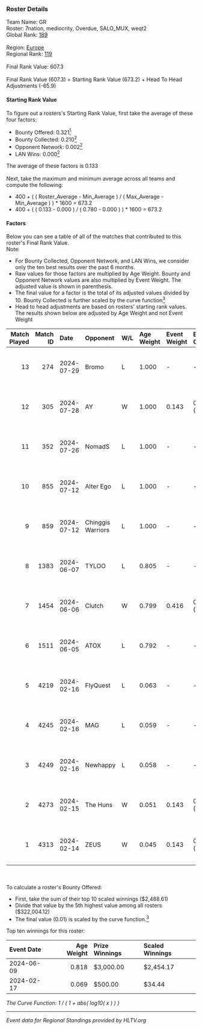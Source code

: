 ### Roster Details<br />
Team Name: GR<br />
Roster: 7nation, mediocrity, Overdue, SALO_MUX, weqt2<br />
Global Rank: [189](../standings_global.md)<br />
<br />
Region: [Europe]( ../standings_europe.md)<br />
Regional Rank: [119]( ../standings_europe.md)<br />
<br />
Final Rank Value:  607.3<br />
<br />
Final Rank Value (607.3) = Starting Rank Value (673.2) + Head To Head Adjustments (-65.9)<br />

#### Starting Rank Value<br />
To figure out a rosters's Starting Rank Value, first take the average of these four factors:<br />
- Bounty Offered: 0.321[<sup>1</sup>](#table2)
- Bounty Collected: 0.210[<sup>2</sup>](#table1)
- Opponent Network: 0.002[<sup>2</sup>](#table1)
- LAN Wins: 0.000[<sup>2</sup>](#table1)

The average of these factors is 0.133<br />
<br />
Next, take the maximum and minimum average across all teams and compute the following:<br />
- 400 + ( ( Roster_Average - Min_Average ) / ( Max_Average - Min_Average ) ) * 1600 = 673.2
- 400 + ( ( 0.133 - 0.000 ) / ( 0.780 - 0.000 ) ) * 1600 = 673.2


#### Factors<br />
Below you can see a table of all of the matches that contributed to this roster's Final Rank Value.<br />
Note:<br />

- For Bounty Collected, Opponent Network, and LAN Wins, we consider only the ten best results over the past 6 months.
- Raw values for those factors are multiplied by Age Weight. Bounty and Opponent Network values are also multiplied by Event Weight. The adjusted value is shown in parenthesis.
- The final value for a factor is the total of its adjusted values divided by 10. Bounty Collected is further scaled by the curve function[<sup>3</sup>](#curveFunction)
- Head to head adjustments are based on rosters' starting rank values. The results shown below are adjusted by Age Weight and not Event Weight
<span id="table1"></span><br />


| Match Played | Match ID | Date       | Opponent          | W/L | Age Weight | Event Weight | Bounty Collected | Opponent Network | LAN Wins  | H2H Adj. | Roster                                        |
| -: | -: | :- | :- | :- | :- | :- | :- | :- | :- | -: | :- |
|           13 |      274 | 2024-07-29 | Bromo             | L   | 1.000      | -            | -                | -                | -         |   -19.92 | 7nation, mediocrity, Overdue, SALO_MUX, weqt2 |
|           12 |      305 | 2024-07-28 | AY                | W   | 1.000      | 0.143        | 0.000 (0.000)    | 0.000 (0.000)    | 0 (0.000) |     6.89 | 7nation, mediocrity, Overdue, SALO_MUX, weqt2 |
|           11 |      352 | 2024-07-26 | NomadS            | L   | 1.000      | -            | -                | -                | -         |   -20.69 | 7nation, mediocrity, Overdue, SALO_MUX, weqt2 |
|           10 |      855 | 2024-07-12 | Alter Ego         | L   | 1.000      | -            | -                | -                | -         |   -21.62 | 7nation, mediocrity, Runnin, SALO_MUX, weqt2  |
|            9 |      859 | 2024-07-12 | Chinggis Warriors | L   | 1.000      | -            | -                | -                | -         |    -9.07 | 7nation, mediocrity, Runnin, SALO_MUX, weqt2  |
|            8 |     1383 | 2024-06-07 | TYLOO             | L   | 0.805      | -            | -                | -                | -         |    -6.28 | mediocrity, qqGOD, SALO_MUX, uwrr, weqt2      |
|            7 |     1454 | 2024-06-06 | Clutch            | W   | 0.799      | 0.416        | 0.005 (0.002)    | 0.062 (0.020)    | 0 (0.000) |    12.92 | mediocrity, qqGOD, SALO_MUX, uwrr, weqt2      |
|            6 |     1511 | 2024-06-05 | ATOX              | L   | 0.792      | -            | -                | -                | -         |    -5.82 | mediocrity, qqGOD, Runnin, SALO_MUX, weqt2    |
|            5 |     4219 | 2024-02-16 | FlyQuest          | L   | 0.063      | -            | -                | -                | -         |    -0.13 | mediocrity, qqGOD, Reminder, SALO_MUX, weqt2  |
|            4 |     4245 | 2024-02-16 | MAG               | L   | 0.059      | -            | -                | -                | -         |    -1.37 | mediocrity, qqGOD, Reminder, SALO_MUX, weqt2  |
|            3 |     4249 | 2024-02-16 | Newhappy          | L   | 0.058      | -            | -                | -                | -         |    -1.31 | mediocrity, qqGOD, Reminder, SALO_MUX, weqt2  |
|            2 |     4273 | 2024-02-15 | The Huns          | W   | 0.051      | 0.143        | 0.000 (0.000)    | 0.002 (0.000)    | 0 (0.000) |     0.29 | mediocrity, qqGOD, Reminder, SALO_MUX, weqt2  |
|            1 |     4313 | 2024-02-14 | ZEUS              | W   | 0.045      | 0.143        | 0.000 (0.000)    | 0.000 (0.000)    | 0 (0.000) |     0.26 | mediocrity, qqGOD, Reminder, SALO_MUX, weqt2  |

<br />
<span id="table2"></span><br />
To calculate a roster's Bounty Offered:<br />

- First, take the sum of their top 10 scaled winnings ($2,488.61)
- Divide that value by the 5th highest value among all rosters ($322,004.12)
- The final value (0.01) is scaled by the curve function.[<sup>3</sup>](#curveFunction)

Top ten winnings for this roster:<br />

| Event Date | Age Weight | Prize Winnings | Scaled Winnings |
| :- | -: | :- | :- |
| 2024-06-09 |      0.818 | $3,000.00      | $2,454.17       |
| 2024-02-17 |      0.069 | $500.00        | $34.44          |


<span id="curveFunction"></span>_The Curve Function: 1 / ( 1 + abs( log10( x ) ) )_<br />

---
_Event data for Regional Standings provided by HLTV.org_<br />
